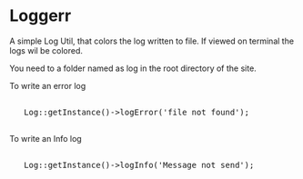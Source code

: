 Loggerr
=======
A simple Log Util, that colors the log written to file. If viewed on terminal the logs wil be colored.

You need to a folder named as log in the root directory of the site.

To write an error log

<pre>

   Log::getInstance()->logError('file not found');

</pre>


To write an Info log

<pre>

   Log::getInstance()->logInfo('Message not send');

</pre>

